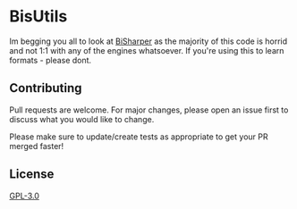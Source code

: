 # BisUtils

Im begging you all to look at [BiSharper](https://github.com/BiSharper/BiSharper) as the majority of this code is horrid and not 1:1 with any of the engines whatsoever. If you're using this to learn formats - please dont. 


## Contributing

Pull requests are welcome. For major changes, please open an issue first
to discuss what you would like to change.

Please make sure to update/create tests as appropriate to get your PR merged faster!

## License

[GPL-3.0](https://www.gnu.org/licenses/gpl-3.0.en.html)
